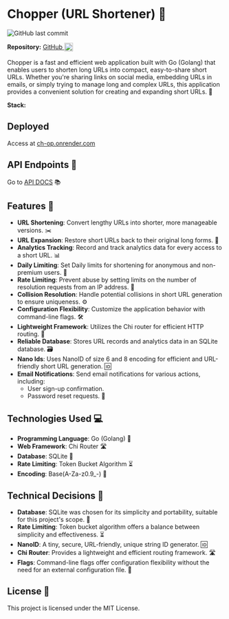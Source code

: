 # Chopper (URL Shortener) 🚀

![GitHub last commit](https://img.shields.io/github/last-commit/theakhandpatel/url_shortner)

**Repository:** <Badge type="info">  [GitHub <img src="/images/github.svg" alt="GitHub" style="height: 20px; width: 20px; vertical-align: middle; padding-bottom: 3px; display: inline" />](https://github.com/theakhandpatel/Chopper) </Badge>

Chopper is a fast and efficient web application built with Go (Golang) that enables users to shorten long URLs into compact, easy-to-share short URLs. Whether you're sharing links on social media, embedding URLs in emails, or simply trying to manage long and complex URLs, this application provides a convenient solution for creating and expanding short URLs. 🔗

**Stack:** <Badge type="tip" text="Golang" /> <Badge type="tip" text="SQLite" /> <Badge type="tip" text="Chi Router" /> 



## Deployed
Access at [ch-op.onrender.com](https://ch-op.onrender.com/)

## API Endpoints 📡

Go to [API DOCS](https://documenter.getpostman.com/view/9176353/2s9YCAQVGM) 📚

## Features 🌟

- **URL Shortening**: Convert lengthy URLs into shorter, more manageable versions. ✂️
- **URL Expansion**: Restore short URLs back to their original long forms. 🔄
- **Analytics Tracking**: Record and track analytics data for every access to a short URL. 📊
- **Daily Limiting**: Set Daily limits for shortening for anonymous and non-premium users. 📆
- **Rate Limiting**: Prevent abuse by setting limits on the number of resolution requests from an IP address. 🚫
- **Collision Resolution**: Handle potential collisions in short URL generation to ensure uniqueness. ⚙️
- **Configuration Flexibility**: Customize the application behavior with command-line flags. 🛠️
- **Lightweight Framework**: Utilizes the Chi router for efficient HTTP routing. 🚀
- **Reliable Database**: Stores URL records and analytics data in an SQLite database. 🗃️
- **Nano Ids**: Uses NanoID of size 6 and 8 encoding for efficient and URL-friendly short URL generation. 🆔
- **Email Notifications**: Send email notifications for various actions, including:
  - User sign-up confirmation.
  - Password reset requests. 📧

## Technologies Used 💻

- **Programming Language**: Go (Golang) 🐹
- **Web Framework**: Chi Router 🛣️
- **Database**: SQLite 📂
- **Rate Limiting**: Token Bucket Algorithm ⏳
- **Encoding**: Base(A-Za-z0.9_-) 🧮




## Technical Decisions 🧐

- **Database**: SQLite was chosen for its simplicity and portability, suitable for this project's scope. 📁
- **Rate Limiting**: Token bucket algorithm offers a balance between simplicity and effectiveness. ⏳
- **NanoID**: A tiny, secure, URL-friendly, unique string ID generator. 🆔
- **Chi Router**: Provides a lightweight and efficient routing framework. 🛣️
- **Flags**: Command-line flags offer configuration flexibility without the need for an external configuration file. 🚩


## License 📄

This project is licensed under the MIT License.